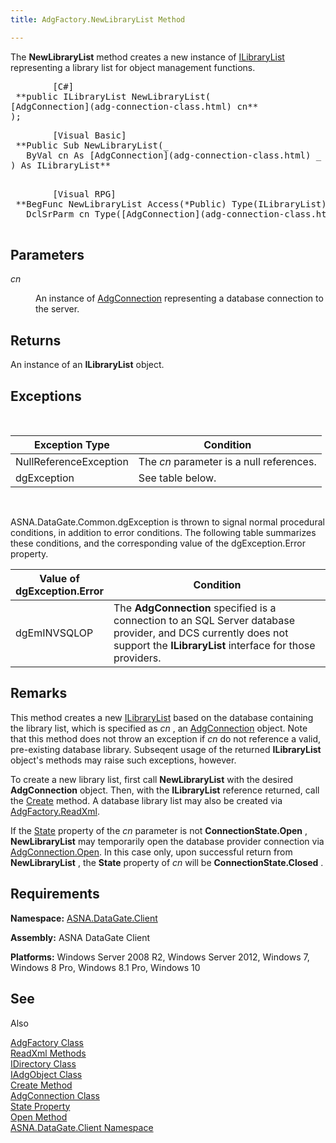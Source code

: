 ```yaml
---
title: AdgFactory.NewLibraryList Method

---
```


The **NewLibraryList** method creates a new instance of [ ILibraryList](ilibrary-list-class.html) representing a library list for object management functions.
<pre class="prettyprint">
        <span class="lang">[C#]</span>
 **public ILibraryList NewLibraryList(
[AdgConnection](adg-connection-class.html) cn** 
);</pre>
<pre class="prettyprint">
        <span class="lang">[Visual Basic] </span>
 **Public Sub NewLibraryList(_ 
   ByVal cn As [AdgConnection](adg-connection-class.html) _
) As ILibraryList** 
      </pre>
<pre class="prettyprint">
        <span class="lang">[Visual RPG]</span>
 **BegFunc NewLibraryList Access(*Public) Type(ILibraryList)
   DclSrParm cn Type([AdgConnection](adg-connection-class.html))** 
      </pre>

## Parameters

<dl>
        <dt />
</dl>

*cn* 
<dl>
        <dd>

An instance of [AdgConnection](adg-connection-class.html) representing a database connection to the server.
</dd>
</dl>

## Returns

An instance of an **ILibraryList** object.
<br />

## Exceptions

<br />



| Exception Type | Condition |
| ---- | ---- |
| NullReferenceException | The *cn* parameter is a null references. |
| dgException | See table below. |



<br />

ASNA.DataGate.Common.dgException is thrown to signal normal procedural conditions, in addition to error conditions. The following table summarizes these conditions, and the corresponding value of the dgException.Error property.
<br />



| Value of 							<br /> 							dgException.Error | Condition |
| ---- | ---- |
| dgEmINVSQLOP | The **AdgConnection** specified is a connection to an SQL Server database provider, and DCS currently does not support the **ILibraryList** interface for those providers. |



## Remarks

This method creates a new [ILibraryList](ilibrary-list-class.html) based on the database containing the library list, which is specified as *cn* , an [AdgConnection](adg-connection-class-state-property.html) object. Note that this method does not throw an exception if *cn* do not reference a valid, pre-existing database library. Subseqent usage of the returned **ILibraryList** object's methods may raise such exceptions, however. 

To create a new library list, first call **NewLibraryList** with the desired **AdgConnection** object. Then, with the **ILibraryList** reference returned, call the [Create](iadg-object-class-create-method.html) method. A database library list may also be created via [ AdgFactory.ReadXml](adg-factory-class-read-xml-methods.html).

If the [State](adg-connection-class-state-property.html) property of the *cn* parameter is not **ConnectionState.Open** , **NewLibraryList** may temporarily open the database provider connection via [AdgConnection.Open](adg-connection-class-open-method.html). In this case only, upon successful return from **NewLibraryList** , the **State** property of *cn* will be **ConnectionState.Closed** .
## Requirements

**Namespace:** [ASNA.DataGate.Client](datagate-client-namespace.html) 

**Assembly:** ASNA DataGate Client 

**Platforms:** Windows Server 2008 R2, Windows Server 2012, Windows 7, Windows 8 Pro, Windows 8.1 Pro, Windows 10
## See 
Also


[AdgFactory Class](adg-factory-class.html)
      <br />
[ReadXml Methods](adg-factory-class-read-xml-methods.html)
      <br />
[IDirectory Class](idirectory-class.html)
      <br />
[IAdgObject Class](iadg-object-class.html)
      <br />
[Create Method](iadg-object-class-create-method.html)
      <br />
[AdgConnection Class](adg-connection-class.html)
      <br />
[State Property](adg-connection-class-state-property.html)
      <br />
[Open Method](adg-connection-class-open-method.html)
      <br />
[ASNA.DataGate.Client Namespace](datagate-client-namespace.html)

